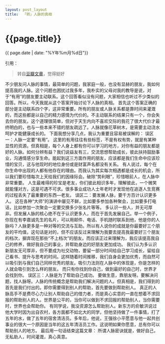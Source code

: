 ```yaml
---
layout: post_layout
title:  「转」人脉的真相
---
```


# {{page.title}}
<div class="post-date">{{ page.date | date: "%Y年%m月%d日"}}</div>

引用：
>  转自[豆瓣文章](http://www.douban.com/note/321161387/)，觉得挺好

不少朋友问人脉的事情，最简单的问题，我家庭一般，也没有显赫的朋友，我如何提高我的人脉。这个问题也困扰过我多年，我朴实的父母对我的教导是说，对于“有用”的朋友要主动联系。这个回答看似没有问题，大家相信也听过不少类似的回答。所以，今天我就从这个答案开始讨论下人脉的真相。
首先这个答案正确的部分是主动联系四个字，这非常重要。所有的朋友或人脉关系都是靠时间来灌溉的，而这些都是以自己的精力感情为代价的。不主动联系的结果只有一个，你会失去你的朋友。这个道理很简单，但对于天生内向不喜欢交际的我花了很大代价才最终明白的，也与一些本来不错的朋友疏远了。人脉就像花草树木，是需要主动浇水呵护才能健康成长的。
下面我想分享几点，我认为重要且容易被误解的：
误区一：人脉一定要“有用”。
这里的有用往往有些标签，不是有权有势，就是有某种显性的资源。但真相是，每个人身上都有你可以学习的地方，对你有益的朋友都是好的人脉。如何分辨有益？我们说益友有三，交流思想帮助成长，彼此扶持鼓励事业，沟通情感分享生命。能起到这三方面作用的朋友，应该都是我们生命中应该珍惜的宝贝，这与他现时的地位身份或是财富声名都没有关系。
有人说过，每个在你生命中出现的人都有他存在的理由。而我认为其实每次相遇都是成长的机会，所以我们要珍惜每次上天给我们的因缘际会。破除“势利眼”，珍惜眼前人，在人脉中非常重要。
人生最难得的珍宝是老友，你们彼此相识多年，理解彼此，一个微笑就能懂对方，这是可遇不可求。很多事业成功人士年老时才发现他在追逐人生竞赛的过程丢失了最重要的东西—老友。
误区二：要发展人脉，要千方百计认识更多人。
这在各种“大师”的演讲中屡见不鲜，比如要多参加各种聚会，比如要多打电话，比如参加一次聚会一定要交换多少张名片等等。
多认识一些人，并无可厚非。但发展人脉的核心绝不在于认识更多人，而在于首先发展自己。举一个例子，你现在有李嘉诚先生的名片，可以用邮件、电话、手机随时联系到他，他是你的人脉吗？人脉更多是一种对等的交流与互助。所以有人说你的成就是你最要好三个朋友的平均值，这句话是对的，但不应该反过来理解为我要去提高我最要好三个朋友的档次，摒弃现在那些“不上档次”的朋友。而应该正过来理解为，我应该提高我自己的修养，做好我自己的事业，并帮助身边的好朋友更加成功。
我们认为多认识新朋友无可厚非，但不要成为社交动物，要留一部分时间给自己学习成长，留给自己看书、提升与思考的时间。这样随着时间推移，我们自身会更加优秀，而自然可以吸引到与我们自己同样优秀的朋友。吸引力法则在人脉中的体现是，你是怎样的人就会吸引到怎么样的朋友。
而只有你找到你自己，做到最好的自己时，世界才会找到你。
误区三：人脉是为了帮助自己成功。
要做生意，靠朋友呀。要解决问题，找人脉呀。人脉的传统概念是帮助我们解决问题的人。但真相是，我们得到的首先是我们付出的。即你需要得到别人的帮助，首先要做到帮助别人。
真正的人脉高手不是费尽心力让别人帮助自己的借力者，而是真心实意的一直在想着不求回报的帮助别人的人。世界是公平的，当你可以做到不求回报的帮助别人，当你需要时，世界也会帮助你。
有同学说，我没资源怎么帮助别人。新东方的俞敏洪说过他大学时因为出自农村，各方面都不如北大的同学，但他坚持做了一件事情，打了五年的水，做了五年的宿舍清洁员。多年后，他说，王强徐小平愿意与他一起共创事业的很大一个原因是当年的这五年清洁员工作。这说明如果你愿意，总有你可以帮助别人的地方。
最后用一句话结束这篇文章：
所谓人脉密诀就是，做好自己，无私助人，时间灌溉，真心真意。

